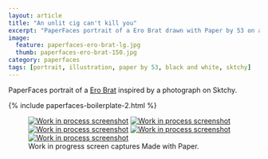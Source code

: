```yaml
---
layout: article
title: "An unlit cig can't kill you"
excerpt: "PaperFaces portrait of a Ero Brat drawn with Paper by 53 on an iPad."
image: 
  feature: paperfaces-ero-brat-lg.jpg
  thumb: paperfaces-ero-brat-150.jpg
category: paperfaces
tags: [portrait, illustration, paper by 53, black and white, sktchy]
---
```


PaperFaces portrait of a [Ero Brat](http://sktchy.com/zPm01D) inspired by a photograph on Sktchy.

{% include paperfaces-boilerplate-2.html %}

<figure class="third">
	<a href="{{ site.url }}/images/paperfaces-ero-brat-process-1-lg.jpg"><img src="{{ site.url }}/images/paperfaces-ero-brat-process-1-600.jpg" alt="Work in process screenshot"></a>
	<a href="{{ site.url }}/images/paperfaces-ero-brat-process-2-lg.jpg"><img src="{{ site.url }}/images/paperfaces-ero-brat-process-2-600.jpg" alt="Work in process screenshot"></a>
	<a href="{{ site.url }}/images/paperfaces-ero-brat-process-3-lg.jpg"><img src="{{ site.url }}/images/paperfaces-ero-brat-process-3-600.jpg" alt="Work in process screenshot"></a>
	<a href="{{ site.url }}/images/paperfaces-ero-brat-process-4-lg.jpg"><img src="{{ site.url }}/images/paperfaces-ero-brat-process-4-600.jpg" alt="Work in process screenshot"></a>
	<a href="{{ site.url }}/images/paperfaces-ero-brat-process-5-lg.jpg"><img src="{{ site.url }}/images/paperfaces-ero-brat-process-5-600.jpg" alt="Work in process screenshot"></a>
	<figcaption>Work in progress screen captures Made with Paper.</figcaption>
</figure>